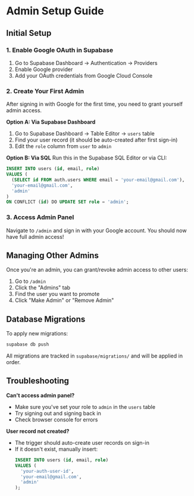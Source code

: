 # Admin Setup Guide

## Initial Setup

### 1. Enable Google OAuth in Supabase

1. Go to Supabase Dashboard → Authentication → Providers
2. Enable Google provider
3. Add your OAuth credentials from Google Cloud Console

### 2. Create Your First Admin

After signing in with Google for the first time, you need to grant yourself admin access.

**Option A: Via Supabase Dashboard**
1. Go to Supabase Dashboard → Table Editor → `users` table
2. Find your user record (it should be auto-created after first sign-in)
3. Edit the `role` column from `user` to `admin`

**Option B: Via SQL**
Run this in the Supabase SQL Editor or via CLI:

```sql
INSERT INTO users (id, email, role)
VALUES (
  (SELECT id FROM auth.users WHERE email = 'your-email@gmail.com'),
  'your-email@gmail.com',
  'admin'
)
ON CONFLICT (id) DO UPDATE SET role = 'admin';
```

### 3. Access Admin Panel

Navigate to `/admin` and sign in with your Google account. You should now have full admin access!

## Managing Other Admins

Once you're an admin, you can grant/revoke admin access to other users:

1. Go to `/admin`
2. Click the "Admins" tab
3. Find the user you want to promote
4. Click "Make Admin" or "Remove Admin"

## Database Migrations

To apply new migrations:

```bash
supabase db push
```

All migrations are tracked in `supabase/migrations/` and will be applied in order.

## Troubleshooting

**Can't access admin panel?**
- Make sure you've set your role to `admin` in the `users` table
- Try signing out and signing back in
- Check browser console for errors

**User record not created?**
- The trigger should auto-create user records on sign-in
- If it doesn't exist, manually insert:
  ```sql
  INSERT INTO users (id, email, role)
  VALUES (
    'your-auth-user-id',
    'your-email@gmail.com',
    'admin'
  );
  ```
